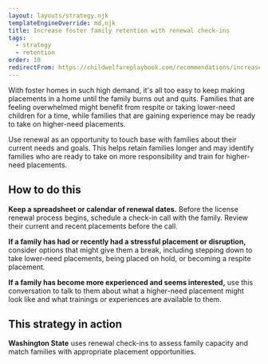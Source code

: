 ```yaml
---
layout: layouts/strategy.njk
templateEngineOverride: md,njk
title: Increase foster family retention with renewal check-ins
tags:
  - strategy
  - retention
order: 10
redirectFrom: https://childwelfareplaybook.com/recommendations/increase-retention-with-renewal-check-ins/
---
```


With foster homes in such high demand, it's all too easy to keep making placements in a home until the family burns out and quits. Families that are feeling overwhelmed might benefit from respite or taking lower-need children for a time, while families that are gaining experience may be ready to take on higher-need placements.

Use renewal as an opportunity to touch base with families about their current needs and goals. This helps retain families longer and may identify families who are ready to take on more responsibility and train for higher-need placements.

## How to do this

**Keep a spreadsheet or calendar of renewal dates.** Before the license renewal process begins, schedule a check-in call with the family. Review their current and recent placements before the call.

**If a family has had or recently had a stressful placement or disruption,** consider options that might give them a break, including stepping down to take lower-need placements, being placed on hold, or becoming a respite placement.

**If a family has become more experienced and seems interested,** use this conversation to talk to them about what a higher-need placement might look like and what trainings or experiences are available to them.

## This strategy in action

**Washington State** uses renewal check-ins to assess family capacity and match families with appropriate placement opportunities.
